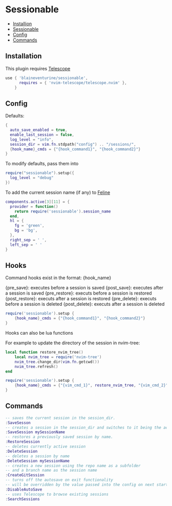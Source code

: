# Sessionable

<!--toc:start-->
- [Installion](#installation)
- [Sessionable](#sessionable)
- [Config](#config)
- [Commands](#commands)
<!--toc:end-->

## Installation

This plugin requires [Telescope](https://www.github.com/nvim-telescope/telescope.nvim)

```lua
use { 'blaineventurine/sessionable',
      requires = { 'nvim-telescope/telescope.nvim' },
    }
```

## Config

Defaults:

```lua
{
  auto_save_enabled = true,
  enable_last_session = false,
  log_level = "info",
  session_dir = vim.fn.stdpath("config") .. "/sessions/",
  {hook_name}_cmds = {"{hook_command1}", "{hook_command2}"}
}
```

To modify defaults, pass them into

```lua
require("sessionable").setup({
  log_level = "debug"
})
```

To add the current session name (if any) to [Feline](https://github.com/feline-nvim/feline.nvim)

```lua
components.active[3][11] = {
  provider = function()
    return require('sessionable').session_name
  end,
  hl = {
    fg = 'green',
    bg = 'bg',
  },
  right_sep = ' ',
  left_sep = ' '
}
```

## Hooks

Command hooks exist in the format: {hook_name}

{pre_save}: executes before a session is saved
{post_save}: executes after a session is saved
{pre_restore}: executs before a session is restored
{post_restore}: executs after a session is restored
{pre_delete}: executs before a session is deleted
{post_delete}: executs after a session is deleted

```lua
require('sessionable').setup {
    {hook_name}_cmds = {"{hook_command1}", "{hook_command2}"}
}
```

Hooks can also be lua functions

For example to update the directory of the session in nvim-tree:

```lua
local function restore_nvim_tree()
    local nvim_tree = require('nvim-tree')
    nvim_tree.change_dir(vim.fn.getcwd())
    nvim_tree.refresh()
end

require('sessionable').setup {
    {hook_name}_cmds = {"{vim_cmd_1}", restore_nvim_tree, "{vim_cmd_2}"}
}
```

## Commands

```lua
-- saves the current session in the session_dir.
:SaveSesson
-- creates a session in the session_dir and switches to it being the active session.
:SaveSession mySessionName
-- restores a previously saved session by name.
:RestoreSession
-- deletes currently active session
:DeleteSession
-- deletes a session by name
:DeleteSession mySessionName
-- creates a new session using the repo name as a subfolder 
-- and a branch name as the session name
:CreateGitSession
-- turns off the autosave on exit functionality
-- will be overridden by the value passed into the config on next startup
:DisableAutoSave
-- uses Telescope to browse existing sessions
:SearchSessions
```

